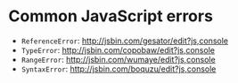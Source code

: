 # Common JavaScript errors

+ `ReferenceError`: http://jsbin.com/gesator/edit?js,console
+ `TypeError`: http://jsbin.com/copobaw/edit?js,console
+ `RangeError`: http://jsbin.com/wumaye/edit?js,console
+ `SyntaxError`: http://jsbin.com/boquzu/edit?js,console